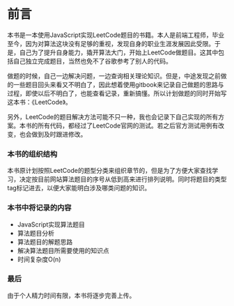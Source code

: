 # 前言

本书是一本使用JavaScript实现LeetCode题目的书籍。本人是前端工程师，毕业至今，因为对算法这块没有足够的重视，发现自身的职业生涯发展因此受限。于是，自己为了提升自身能力，撬开算法大门，开始上LeetCode做题目。这其中包括自己独立完成题目，当然也免不了谷歌参考了别人的代码。

做题的时候，自己一边解决问题，一边查询相关理论知识。但是，中途发现之前做的一些题目回头来看又不明白了，因此想着使用gitbook来记录自己做题的思路与过程，即使以后不明白了，也能查看记录，重新搞懂。所以计划做题的同时开始写这本书：《LeetCode》。

另外，LeetCode的题目解决方法可能不只一种，我也会记录下自己实现的所有方案。本书的所有代码，都经过了LeetCode官网的测试。若之后官方测试用例有改变，也会做到及时跟进修改。

### 本书的组织结构
本书原计划按照LeetCode的题型分类来组织章节的，但是为了方便大家查找学习，决定按目前网站算法题目的序号从低到高来进行排列说明。同时将题目的类型tag标记进去，以便大家能明白涉及哪类问题的知识。

### 本书中将记录的内容
- JavaScript实现算法题目
- 算法题目分析
- 算法题目的解题思路
- 解决算法题目所需要使用的知识点
- 时间复杂度O(n)

### 最后
由于个人精力时间有限，本书将逐步完善上传。